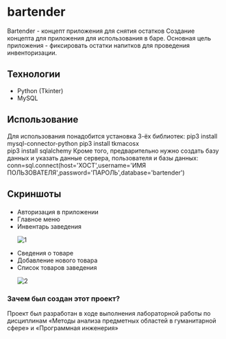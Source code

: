 # bartender
Bartender - концепт приложения для снятия остатков
Создание концепта для приложения для использования в баре. Основная цель приложения - фиксировать остатки напитков для проведения инвенторизации.

## Технологии
- Python (Tkinter)
- MySQL

## Использование
Для использования понадобится установка 3-ёх библиотек:
pip3 install mysql-connector-python
pip3 install tkmacosx   
pip3 install sqlalchemy
Кроме того, предварительно нужно создать базу данных и указать данные сервера, пользователя и базы данных:
conn=sql.connect(host='ХОСТ',username='ИМЯ ПОЛЬЗОВАТЕЛЯ',password='ПАРОЛЬ',database='bartender')

## Скриншоты<p>
- Авторизация в приложении
- Главное меню
- Инвентарь заведения <p>
![1](https://github.com/user-attachments/assets/2987d14e-7471-4848-99d8-88fc388dc995) <p>
- Сведения о товаре
- Добавление нового товара
- Список товаров заведения <p>
![2](https://github.com/user-attachments/assets/e329cc02-9a6b-4cc7-b3ed-d1980a1798a3) <p>


### Зачем был создан этот проект?
Проект был разработан в ходе выполнения лабораторной работы по дисциплинам «Методы анализа предметных областей в гуманитарной сфере» и «Программная инженерия»


